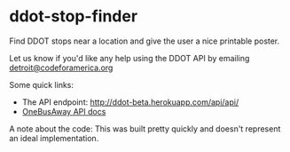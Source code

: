 ddot-stop-finder
================

Find DDOT stops near a location and give the user a nice printable poster.

Let us know if you'd like any help using the DDOT API by emailing 
detroit@codeforamerica.org

Some quick links:  

* The API endpoint: http://ddot-beta.herokuapp.com/api/api/
* [OneBusAway API docs](http://developer.onebusaway.org/modules/onebusaway-application-modules/current/api/where/index.html)

A note about the code: This was built pretty quickly and doesn't represent an 
ideal implementation. 
